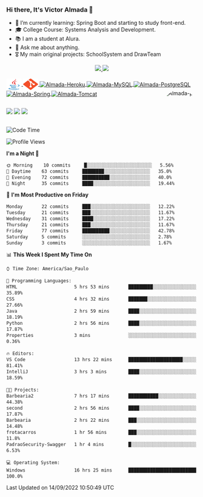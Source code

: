 ### Hi there, It's Victor Almada 👋


- 🌱 I’m currently learning: Spring Boot and starting to study front-end.
- 🎓 College Course: Systems Analysis and Development.
- 📚  I am a student at Alura.
- 💬 Ask me about anything.
- 🎖 My main original projects: SchoolSystem and DrawTeam


<div align="center">
  <a href="https://github.com/Almadavic">
  <img height="180em" src="https://github-readme-stats.vercel.app/api?username=Almadavic&show_icons=true&theme=dracula&include_all_commits=true&count_private=true"/>
  <img height="180em" src="https://github-readme-stats.vercel.app/api/top-langs/?username=Almadavic&layout=compact&langs_count=7&theme=dracula"/>
</div>
<div style="display: inline_block"><br>
  <img align="center" alt="Almada-Java" height="30" width="40" src="https://raw.githubusercontent.com/devicons/devicon/master/icons/java/java-original.svg">
  <img align="center" alt="Almada-Git" height="30" width="40" src="https://raw.githubusercontent.com/devicons/devicon/master/icons/git/git-original.svg">
  <img align="center" alt="Almada-Heroku" height="30" width="40" src="https://cdn.jsdelivr.net/gh/devicons/devicon/icons/heroku/heroku-plain-wordmark.svg" />             
  <img align="center" alt="Almada-MySQL" height="30" width="40" src="https://cdn.jsdelivr.net/gh/devicons/devicon/icons/mysql/mysql-original-wordmark.svg" />
  <img align="center" alt="Almada-PostgreSQL" height="30" width="40" src="https://cdn.jsdelivr.net/gh/devicons/devicon/icons/postgresql/postgresql-plain-wordmark.svg" />
  <img align="center" alt="Almada-Spring" height="30" width="40" src="https://cdn.jsdelivr.net/gh/devicons/devicon/icons/spring/spring-original-wordmark.svg" />
  <img align="center" alt="Almada-Tomcat" height="30" width="40" src="https://cdn.jsdelivr.net/gh/devicons/devicon/icons/tomcat/tomcat-original-wordmark.svg" />
  <img align="right" alt="Almada-pic" height="150" style="border-radius:50px;" src="https://user-images.githubusercontent.com/85299065/185514627-94fcf387-edc6-4c24-88f1-b4873ccd49e9.png">
</div>
  
  ##
 
<div> 
  <a href="https://www.youtube.com/channel/UCUrcUNA90M_ZqLEcQxd3UNA" target="_blank"><img src="https://img.shields.io/badge/YouTube-FF0000?style=for-the-badge&logo=youtube&logoColor=white" target="_blank"></a>
 <a href = "mailto:almadavic@live.com"><img src="https://img.shields.io/badge/-Gmail-%23333?style=for-the-badge&logo=gmail&logoColor=white" target="_blank"></a>
  <a href="https://www.linkedin.com/in/victoralmada/" target="_blank"><img src="https://img.shields.io/badge/-LinkedIn-%230077B5?style=for-the-badge&logo=linkedin&logoColor=white" target="_blank"></a> 
</div>

##

<!--START_SECTION:waka-->
![Code Time](http://img.shields.io/badge/Code%20Time-76%20hrs%2055%20mins-blue)

![Profile Views](http://img.shields.io/badge/Profile%20Views-39-blue)

**I'm a Night 🦉** 

```text
🌞 Morning    10 commits     █░░░░░░░░░░░░░░░░░░░░░░░░   5.56% 
🌆 Daytime    63 commits     ████████░░░░░░░░░░░░░░░░░   35.0% 
🌃 Evening    72 commits     ██████████░░░░░░░░░░░░░░░   40.0% 
🌙 Night      35 commits     ████░░░░░░░░░░░░░░░░░░░░░   19.44%

```
📅 **I'm Most Productive on Friday** 

```text
Monday       22 commits     ███░░░░░░░░░░░░░░░░░░░░░░   12.22% 
Tuesday      21 commits     ███░░░░░░░░░░░░░░░░░░░░░░   11.67% 
Wednesday    31 commits     ████░░░░░░░░░░░░░░░░░░░░░   17.22% 
Thursday     21 commits     ███░░░░░░░░░░░░░░░░░░░░░░   11.67% 
Friday       77 commits     ██████████░░░░░░░░░░░░░░░   42.78% 
Saturday     5 commits      ░░░░░░░░░░░░░░░░░░░░░░░░░   2.78% 
Sunday       3 commits      ░░░░░░░░░░░░░░░░░░░░░░░░░   1.67%

```


📊 **This Week I Spent My Time On** 

```text
⌚︎ Time Zone: America/Sao_Paulo

💬 Programming Languages: 
HTML                     5 hrs 53 mins       █████████░░░░░░░░░░░░░░░░   35.89% 
CSS                      4 hrs 32 mins       ███████░░░░░░░░░░░░░░░░░░   27.66% 
Java                     2 hrs 59 mins       ████░░░░░░░░░░░░░░░░░░░░░   18.19% 
Python                   2 hrs 56 mins       ████░░░░░░░░░░░░░░░░░░░░░   17.87% 
Properties               3 mins              ░░░░░░░░░░░░░░░░░░░░░░░░░   0.36%

🔥 Editors: 
VS Code                  13 hrs 22 mins      ████████████████████░░░░░   81.41% 
IntelliJ                 3 hrs 3 mins        ████░░░░░░░░░░░░░░░░░░░░░   18.59%

🐱‍💻 Projects: 
Barbearia2               7 hrs 17 mins       ███████████░░░░░░░░░░░░░░   44.38% 
second                   2 hrs 56 mins       ████░░░░░░░░░░░░░░░░░░░░░   17.87% 
Barbearia                2 hrs 22 mins       ███░░░░░░░░░░░░░░░░░░░░░░   14.48% 
frotacarros              1 hr 56 mins        ███░░░░░░░░░░░░░░░░░░░░░░   11.8% 
PadraoSecurity-Swagger   1 hr 4 mins         █░░░░░░░░░░░░░░░░░░░░░░░░   6.53%

💻 Operating System: 
Windows                  16 hrs 25 mins      █████████████████████████   100.0%

```


 Last Updated on 14/09/2022 10:50:49 UTC
<!--END_SECTION:waka-->
